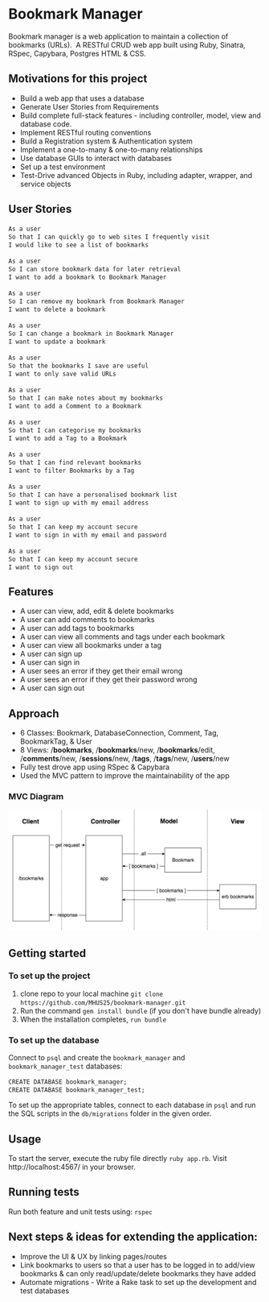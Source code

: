 # Bookmark Manager

Bookmark manager is a web application to maintain a collection of bookmarks (URLs). 
A RESTful CRUD web app built using Ruby, Sinatra, RSpec, Capybara, Postgres HTML & CSS.

## Motivations for this project

* Build a web app that uses a database
* Generate User Stories from Requirements
* Build complete full-stack features - including controller, model, view and database code.
* Implement RESTful routing conventions
* Build a Registration system & Authentication system
* Implement a one-to-many & one-to-many relationships
* Use database GUIs to interact with databases
* Set up a test environment
* Test-Drive advanced Objects in Ruby, including adapter, wrapper, and service objects

## User Stories

```
As a user
So that I can quickly go to web sites I frequently visit
I would like to see a list of bookmarks

As a user
So I can store bookmark data for later retrieval
I want to add a bookmark to Bookmark Manager

As a user
So I can remove my bookmark from Bookmark Manager
I want to delete a bookmark

As a user
So I can change a bookmark in Bookmark Manager
I want to update a bookmark

As a user
So that the bookmarks I save are useful
I want to only save valid URLs

As a user
So that I can make notes about my bookmarks
I want to add a Comment to a Bookmark

As a user
So that I can categorise my bookmarks
I want to add a Tag to a Bookmark

As a user
So that I can find relevant bookmarks
I want to filter Bookmarks by a Tag

As a user
So that I can have a personalised bookmark list
I want to sign up with my email address

As a user
So that I can keep my account secure
I want to sign in with my email and password

As a user
So that I can keep my account secure
I want to sign out
```

## Features

* A user can view, add, edit & delete bookmarks
* A user can add comments to bookmarks
* A user can add tags to bookmarks
* A user can view all comments and tags under each bookmark
* A user can view all bookmarks under a tag
* A user can sign up
* A user can sign in
* A user sees an error if they get their email wrong
* A user sees an error if they get their password wrong
* A user can sign out

## Approach

* 6 Classes: Bookmark, DatabaseConnection, Comment, Tag, BookmarkTag, & User
* 8 Views: /**bookmarks**, /**bookmarks**/new, /**bookmarks**/edit, /**comments**/new, /**sessions**/new, /**tags**, /**tags**/new, /**users**/new
* Fully test drove app using RSpec & Capybara
* Used the MVC pattern to improve the maintainability of the app

### MVC Diagram

![Screenshot 1](./public/images/Screen-Shot-2.png)

## Getting started

### To set up the project

1. clone repo to your local machine `git clone https://github.com/MHUS25/bookmark-manager.git`
2. Run the command `gem install bundle` (if you don't have bundle already)
3. When the installation completes, `run bundle`

### To set up the database

Connect to `psql` and create the `bookmark_manager` and `bookmark_manager_test` databases:

```
CREATE DATABASE bookmark_manager;
CREATE DATABASE bookmark_manager_test;
```

To set up the appropriate tables, connect to each database in `psql` and run the SQL scripts in the `db/migrations` folder in the given order.

## Usage

To start the server, execute the ruby file directly `ruby app.rb`.
Visit http://localhost:4567/ in your browser.

## Running tests

Run both feature and unit tests using:
`rspec`

## Next steps & ideas for extending the application:

* Improve the UI & UX by linking pages/routes
* Link bookmarks to users so that a user has to be logged in to add/view bookmarks & can only read/update/delete bookmarks they have added
* Automate migrations - Write a Rake task to set up the development and test databases
